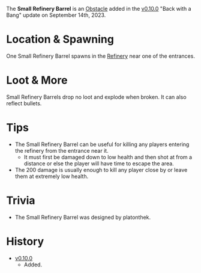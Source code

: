 The **Small Refinery Barrel** is an [Obstacle](/obstacles) added in the [v0.10.0](https://github.com/HasangerGames/suroi/releases/tag/v0.10.0) "Back with a Bang" update on September 14th, 2023.

# Location & Spawning

One Small Refinery Barrel spawns in the [Refinery](/buildings/refinery) near one of the entrances.

# Loot & More

Small Refinery Barrels drop no loot and explode when broken. It can also reflect bullets.

# Tips

- The Small Refinery Barrel can be useful for killing any players entering the refinery from the entrance near it.
  - It must first be damaged down to low health and then shot at from a distance or else the player will have time to escape the area.
- The 200 damage is usually enough to kill any player close by or leave them at extremely low health.

# Trivia

- The Small Refinery Barrel was designed by platonthek.

# History

- [v0.10.0](https://github.com/HasangerGames/suroi/releases/tag/v0.10.0)
  - Added.
